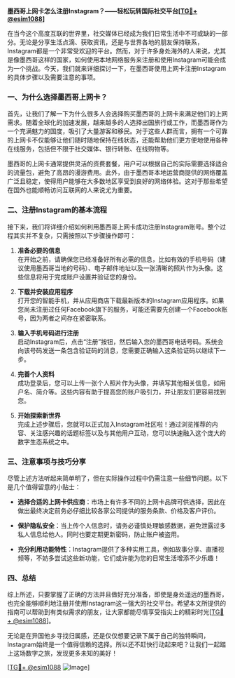 **墨西哥上网卡怎么注册Instagram？——轻松玩转国际社交平台[[TG💪+ @esim1088](https://t.me/s/esim1088)]**

在当今这个高度互联的世界里，社交媒体已经成为我们日常生活中不可或缺的一部分。无论是分享生活点滴、获取资讯，还是与世界各地的朋友保持联系，Instagram都是一个非常受欢迎的平台。然而，对于许多身处海外的人来说，尤其是像墨西哥这样的国家，如何使用本地网络服务来注册和使用Instagram可能会成为一个挑战。今天，我们就来详细探讨一下，在墨西哥使用上网卡注册Instagram的具体步骤以及需要注意的事项。

### 一、为什么选择墨西哥上网卡？

首先，让我们了解一下为什么很多人会选择购买墨西哥的上网卡来满足他们的上网需求。随着全球化的加速发展，越来越多的人选择出国旅行或工作，而墨西哥作为一个充满魅力的国度，吸引了大量游客和移民。对于这些人群而言，拥有一个可靠的上网卡不仅能够让他们随时随地保持在线状态，还能帮助他们更方便地使用各种在线服务，包括但不限于社交媒体、银行转账、在线购物等。

墨西哥的上网卡通常提供灵活的资费套餐，用户可以根据自己的实际需要选择适合的流量包，避免了高昂的漫游费用。此外，由于墨西哥本地运营商提供的网络覆盖广泛且稳定，使得用户能够在大多数地区享受到良好的网络体验。这对于那些希望在国外也能顺畅访问互联网的人来说尤为重要。

### 二、注册Instagram的基本流程

接下来，我们将详细介绍如何利用墨西哥上网卡成功注册Instagram账号。整个过程其实并不复杂，只需按照以下步骤操作即可：

1. **准备必要的信息**  
   在开始之前，请确保您已经准备好所有必需的信息，比如有效的手机号码（建议使用墨西哥当地的号码）、电子邮件地址以及一张清晰的照片作为头像。这些信息将用于完成账户设置并验证您的身份。

2. **下载并安装应用程序**  
   打开您的智能手机，并从应用商店下载最新版本的Instagram应用程序。如果您尚未注册过任何Facebook旗下的服务，可能还需要先创建一个Facebook账号，因为两者之间存在紧密联系。

3. **输入手机号码进行注册**  
   启动Instagram后，点击“注册”按钮，然后输入您的墨西哥电话号码。系统会向该号码发送一条包含验证码的消息，您需要正确输入这条验证码以继续下一步。

4. **完善个人资料**  
   成功登录后，您可以上传一张个人照片作为头像，并填写其他相关信息，如用户名、简介等。这些内容有助于提高您的账户吸引力，并让朋友们更容易找到您。

5. **开始探索新世界**  
   完成上述步骤后，您就可以正式加入Instagram社区啦！通过浏览推荐的内容、关注感兴趣的话题标签以及与其他用户互动，您可以快速融入这个庞大的数字生态系统之中。

### 三、注意事项与技巧分享

尽管上述方法听起来简单明了，但在实际操作过程中仍需注意一些细节问题。以下是几个值得留意的小贴士：

- **选择合适的上网卡供应商**：市场上有许多不同的上网卡品牌可供选择，因此在做出最终决定前务必仔细比较各家公司提供的服务条款、价格及客户评价。
  
- **保护隐私安全**：当上传个人信息时，请务必谨慎处理敏感数据，避免泄露过多私人信息给他人。同时也要定期更新密码，防止账户被盗用。

- **充分利用功能特性**：Instagram提供了多种实用工具，例如故事分享、直播视频等，不妨多尝试这些新功能，它们或许能为您的日常生活增添不少乐趣！

### 四、总结

综上所述，只要掌握了正确的方法并且做好充分准备，即使是身处遥远的墨西哥，也完全能够顺利地注册并使用Instagram这一强大的社交平台。希望本文所提供的指南可以帮助到有类似需求的朋友，让大家都能尽情享受指尖上的精彩时光[[TG💪+ @esim1088](https://t.me/s/esim1088)]。

无论是在异国他乡寻找归属感，还是仅仅想要记录下属于自己的独特瞬间，Instagram始终是一个值得信赖的选择。所以还不赶快行动起来吧？让我们一起踏上这场数字之旅，发现更多未知的美好！

[[TG💪+ @esim1088](https://t.me/s/esim1088) ![Image](https://i.postimg.cc/4NQfJmqS/Snipaste-2025-05-13-00-14-12.png)]
